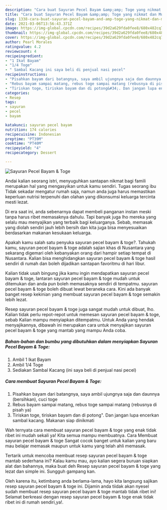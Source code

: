 ```yaml
---
description: "Cara buat Sayuran Pecel Bayam &amp;amp; Toge yang nikmat dan Mudah Dibuat"
title: "Cara buat Sayuran Pecel Bayam &amp;amp; Toge yang nikmat dan Mudah Dibuat"
slug: 1338-cara-buat-sayuran-pecel-bayam-and-amp-toge-yang-nikmat-dan-mudah-dibuat
date: 2021-03-06T13:56:43.371Z
image: https://img-global.cpcdn.com/recipes/39d2a629fda0fee8/680x482cq70/sayuran-pecel-bayam-toge-foto-resep-utama.jpg
thumbnail: https://img-global.cpcdn.com/recipes/39d2a629fda0fee8/680x482cq70/sayuran-pecel-bayam-toge-foto-resep-utama.jpg
cover: https://img-global.cpcdn.com/recipes/39d2a629fda0fee8/680x482cq70/sayuran-pecel-bayam-toge-foto-resep-utama.jpg
author: Pearl Morales
ratingvalue: 4.2
reviewcount: 4
recipeingredient:
- "1 Ikat Bayam"
- "1/4 Toge"
- " Sambal Kacang ini saya beli di penjual nasi pecel"
recipeinstructions:
- "Pisahkan bayam dari batangnya, saya ambil ujungnya saja dan daunnya (bersihkan), cuci toge"
- "Rebus bayam sampai matang, rebus toge sampai matang (rebusnya di pisah ya)"
- "Tiriskan toge, tiriskan bayam dan di potong&#34;. Dan jangan lupa encerkan sambal kacang. Makanan siap dinikmati"
categories:
- Resep
tags:
- sayuran
- pecel
- bayam

katakunci: sayuran pecel bayam 
nutrition: 174 calories
recipecuisine: Indonesian
preptime: "PT39M"
cooktime: "PT40M"
recipeyield: "4"
recipecategory: Dessert

---
```



![Sayuran Pecel Bayam &amp; Toge](https://img-global.cpcdn.com/recipes/39d2a629fda0fee8/680x482cq70/sayuran-pecel-bayam-toge-foto-resep-utama.jpg)

Andai kalian seorang istri, menyuguhkan santapan nikmat bagi famili merupakan hal yang mengasyikan untuk kamu sendiri. Tugas seorang ibu Tidak sekadar mengatur rumah saja, namun anda juga harus memastikan keperluan nutrisi terpenuhi dan olahan yang dikonsumsi keluarga tercinta mesti lezat.

Di era  saat ini, anda sebenarnya dapat membeli panganan instan meski tanpa harus ribet memasaknya dahulu. Tapi banyak juga lho mereka yang selalu mau menyajikan yang terbaik bagi keluarganya. Sebab, memasak yang diolah sendiri jauh lebih bersih dan kita juga bisa menyesuaikan berdasarkan makanan kesukaan keluarga. 



Apakah kamu salah satu penyuka sayuran pecel bayam &amp; toge?. Tahukah kamu, sayuran pecel bayam &amp; toge adalah sajian khas di Nusantara yang sekarang digemari oleh kebanyakan orang dari hampir setiap tempat di Nusantara. Kalian bisa menghidangkan sayuran pecel bayam &amp; toge hasil sendiri di rumah dan boleh dijadikan santapan favoritmu di hari libur.

Kalian tidak usah bingung jika kamu ingin mendapatkan sayuran pecel bayam &amp; toge, lantaran sayuran pecel bayam &amp; toge mudah untuk ditemukan dan anda pun boleh memasaknya sendiri di tempatmu. sayuran pecel bayam &amp; toge boleh dibuat lewat beraneka cara. Kini ada banyak banget resep kekinian yang membuat sayuran pecel bayam &amp; toge semakin lebih lezat.

Resep sayuran pecel bayam &amp; toge juga sangat mudah untuk dibuat, lho. Kalian tidak perlu repot-repot untuk memesan sayuran pecel bayam &amp; toge, sebab Kalian mampu menyiapkan ditempatmu. Untuk Anda yang hendak menyajikannya, dibawah ini merupakan cara untuk menyajikan sayuran pecel bayam &amp; toge yang mantab yang mampu Anda coba.

<!--inarticleads1-->

##### Bahan-bahan dan bumbu yang dibutuhkan dalam menyiapkan Sayuran Pecel Bayam &amp; Toge:

1. Ambil 1 Ikat Bayam
1. Ambil 1/4 Toge
1. Sediakan  Sambal Kacang (ini saya beli di penjual nasi pecel)




<!--inarticleads2-->

##### Cara membuat Sayuran Pecel Bayam &amp; Toge:

1. Pisahkan bayam dari batangnya, saya ambil ujungnya saja dan daunnya (bersihkan), cuci toge
1. Rebus bayam sampai matang, rebus toge sampai matang (rebusnya di pisah ya)
1. Tiriskan toge, tiriskan bayam dan di potong&#34;. Dan jangan lupa encerkan sambal kacang. Makanan siap dinikmati




Wah ternyata cara membuat sayuran pecel bayam &amp; toge yang enak tidak ribet ini mudah sekali ya! Kita semua mampu membuatnya. Cara Membuat sayuran pecel bayam &amp; toge Sangat cocok banget untuk kalian yang baru mau belajar memasak maupun untuk kamu yang telah ahli memasak.

Tertarik untuk mencoba membuat resep sayuran pecel bayam &amp; toge mantab sederhana ini? Kalau kamu mau, ayo kalian segera buruan siapkan alat dan bahannya, maka buat deh Resep sayuran pecel bayam &amp; toge yang lezat dan simple ini. Sungguh gampang kan. 

Oleh karena itu, ketimbang anda berlama-lama, hayo kita langsung sajikan resep sayuran pecel bayam &amp; toge ini. Dijamin anda tiidak akan nyesel sudah membuat resep sayuran pecel bayam &amp; toge mantab tidak ribet ini! Selamat berkreasi dengan resep sayuran pecel bayam &amp; toge enak tidak ribet ini di rumah sendiri,ya!.


